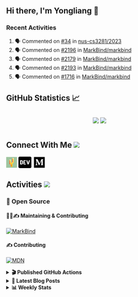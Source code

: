 ## Hi there, I'm Yongliang 👋

### Recent Activities

<!--START_SECTION:activity-->
1. 🗣 Commented on [#34](https://github.com/nus-cs3281/2023/issues/34) in [nus-cs3281/2023](https://github.com/nus-cs3281/2023)
2. 🗣 Commented on [#2196](https://github.com/MarkBind/markbind/issues/2196) in [MarkBind/markbind](https://github.com/MarkBind/markbind)
3. 🗣 Commented on [#2179](https://github.com/MarkBind/markbind/issues/2179) in [MarkBind/markbind](https://github.com/MarkBind/markbind)
4. 🗣 Commented on [#2193](https://github.com/MarkBind/markbind/issues/2193) in [MarkBind/markbind](https://github.com/MarkBind/markbind)
5. 🗣 Commented on [#1716](https://github.com/MarkBind/markbind/issues/1716) in [MarkBind/markbind](https://github.com/MarkBind/markbind)
<!--END_SECTION:activity-->

## GitHub Statistics :chart_with_upwards_trend:
<div align="center">
<div style="display: flex; align-items: center; justify-content: center;">

[![](https://github-readme-stats-tlylt.vercel.app/api?username=tlylt&show_icons=true&theme=tokyonight&hide_border=true&locale=en)](https://github.com/tlylt)
[![](https://github-readme-streak-stats.herokuapp.com/?user=tlylt&theme=tokyonight&hide_border=true)](https://github.com/tlylt)
</div>
</div>

## Connect With Me <img src="https://media.giphy.com/media/2wh5K5yE3ulp3xgYcG/giphy-downsized.gif" width="30">

<a href="https://www.yongliangliu.com/" target="_blank"><img align="center" src="static/site-icon.png" alt="yongliangliu.com" height="29" width="29" /></a>
<a href="https://dev.to/tlylt" target="_blank"><img align="center" src="static/dev-badge.svg" alt="dev.to/tlylt" height="35" width="35" /></a>
<a href="https://tlylt.medium.com" target="_blank"><img align="center" src="static/medium.png" alt="tlylt.medium.com" height="35" width="35" /></a>

## Activities <img src="https://media.giphy.com/media/WUlplcMpOCEmTGBtBW/giphy.gif" width="30">

### 🔭 Open Source

#### 👷‍♂️✍️ Maintaining & Contributing
[![MarkBind](https://github-readme-stats-tlylt.vercel.app/api/pin/?username=markbind&repo=markbind)](https://github.com/MarkBind/markbind)

#### ✍️ Contributing
[![MDN](https://github-readme-stats-tlylt.vercel.app/api/pin/?username=mdn&repo=content)](https://github.com/mdn/content)

<details>
<summary> <b>🎬 Published GitHub Actions </b> </summary>

[![install-graphviz](https://github-readme-stats-tlylt.vercel.app/api/pin/?username=tlylt&repo=install-graphviz)](https://github.com/tlylt/install-graphviz)

[![reposense-action](https://github-readme-stats-tlylt.vercel.app/api/pin/?username=tlylt&repo=reposense-action)](https://github.com/tlylt/reposense-action)

[![markbin-action](https://github-readme-stats-tlylt.vercel.app/api/pin/?username=markbind&repo=markbind-action)](https://github.com/MarkBind/markbind-action)

</details>

<details>
<summary> <b>📕 Latest Blog Posts</b> </summary>

<!-- BLOG-POST-LIST:START -->
- [Deploy a ChatGPT API Server in no time](https://www.yongliangliu.com/blog/chatgpt-nextjs-server/)
- [Creating a regex-based Markdown parser in TypeScript](https://www.yongliangliu.com/blog/rmark/)
- [Create VSCode Snippets for Markdown Blog Workflows](https://www.yongliangliu.com/blog/vscode-snippets/)
- [Brag Doc 2023](https://www.yongliangliu.com/blog/brag-doc-2023/)
- [My Journey into Open Source](https://www.yongliangliu.com/blog/my-journey-into-open-source/)
<!-- BLOG-POST-LIST:END -->

</details>

<details>
<summary> <b>📊 Weekly Stats</b> </summary>

<!--START_SECTION:waka-->
![Code Time](http://img.shields.io/badge/Code%20Time-878%20hrs%2022%20mins-blue)

**🐱 My GitHub Data** 

> 📦 607.5 kB Used in GitHub's Storage 
 > 
> 🏆 797 Contributions in the Year 2023
 > 
> 🚫 Not Opted to Hire
 > 
> 📜 166 Public Repositories 
 > 
> 🔑 31 Private Repositories 
 > 
**I'm an Early 🐤** 

```text
🌞 Morning                3729 commits        ███████░░░░░░░░░░░░░░░░░░   29.80 % 
🌆 Daytime                3298 commits        ███████░░░░░░░░░░░░░░░░░░   26.36 % 
🌃 Evening                4635 commits        █████████░░░░░░░░░░░░░░░░   37.04 % 
🌙 Night                  850 commits         ██░░░░░░░░░░░░░░░░░░░░░░░   06.79 % 
```
📅 **I'm Most Productive on Wednesday** 

```text
Monday                   1642 commits        ███░░░░░░░░░░░░░░░░░░░░░░   13.12 % 
Tuesday                  1891 commits        ████░░░░░░░░░░░░░░░░░░░░░   15.11 % 
Wednesday                2090 commits        ████░░░░░░░░░░░░░░░░░░░░░   16.70 % 
Thursday                 1620 commits        ███░░░░░░░░░░░░░░░░░░░░░░   12.95 % 
Friday                   1608 commits        ███░░░░░░░░░░░░░░░░░░░░░░   12.85 % 
Saturday                 1847 commits        ████░░░░░░░░░░░░░░░░░░░░░   14.76 % 
Sunday                   1814 commits        ████░░░░░░░░░░░░░░░░░░░░░   14.50 % 
```


📊 **This Week I Spent My Time On** 

```text
🕑︎ Time Zone: Asia/Singapore

💬 Programming Languages: 
TypeScript               4 hrs 58 mins       █████████░░░░░░░░░░░░░░░░   36.73 % 
C#                       3 hrs 31 mins       ██████░░░░░░░░░░░░░░░░░░░   25.99 % 
Markdown                 3 hrs 10 mins       ██████░░░░░░░░░░░░░░░░░░░   23.44 % 
reStructuredText         32 mins             █░░░░░░░░░░░░░░░░░░░░░░░░   04.00 % 
Java                     28 mins             █░░░░░░░░░░░░░░░░░░░░░░░░   03.50 % 
```


 Last Updated on 23/03/2023 00:46:29 UTC
<!--END_SECTION:waka-->

</details>
